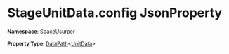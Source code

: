 # StageUnitData.config JsonProperty

<small>**Namespace**: SpaceUsurper</small>

<small>**Property Type**: [DataPath](../DataPath-1.md)&lt;[UnitData](../UnitData.md)&gt;</small>

